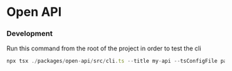 # Open API

### Development

Run this command from the root of the project in order to test the cli
```typescript
npx tsx ./packages/open-api/src/cli.ts --title my-api --tsConfigFile packages/core/tsconfig.spec.json --routes "packages/core/test/**/*.ts"
```
